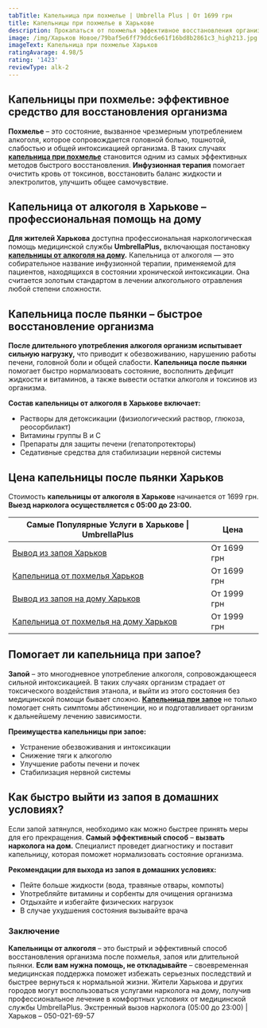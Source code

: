 ```yaml
---
tabTitle: Капельница при похмелье | Umbrella Plus | От 1699 грн
title: Капельницы при похмелье в Харькове
description: Прокапаться от похмелья эффективное восстановления организма
image: /img/Харьков Новое/79baf5e6ff79ddc6e61f16bd8b2861c3_high213.jpg
imageText: Капельница при похмелье Харьков
ratingAvarage: 4.98/5
rating: '1423'
reviewType: alk-2
---
```


## Капельницы при похмелье: эффективное средство для восстановления организма

**Похмелье** – это состояние, вызванное чрезмерным употреблением алкоголя, которое сопровождается головной болью, тошнотой, слабостью и общей интоксикацией организма. В таких случаях **[капельница при похмелье](https://umbrella-plus.com.ua/kharkiv/kapelnica_ot_alkogola_kharkiv/)** становится одним из самых эффективных методов быстрого восстановления. **Инфузионная терапия** помогает очистить кровь от токсинов, восстановить баланс жидкости и электролитов, улучшить общее самочувствие.

## Капельница от алкоголя в Харькове – профессиональная помощь на дому

**Для жителей Харькова** доступна профессиональная наркологическая помощь медицинской службы **UmbrellaPlus,** включающая постановку **[капельницы от алкоголя на дому](https://umbrella-plus.com.ua/kharkiv/kapelnica_ot_alkogola_na_domy_kharkiv/).**  Капельница от алкоголя — это собирательное название инфузионной терапии, применяемой для пациентов, находящихся в состоянии хронической интоксикации. Она считается золотым стандартом в лечении алкогольного отравления любой степени сложности.

## Капельница после пьянки – быстрое восстановление организма

**После длительного употребления алкоголя организм испытывает сильную нагрузку,** что приводит к обезвоживанию, нарушению работы печени, головной боли и общей слабости. **Капельница после пьянки** помогает быстро нормализовать состояние, восполнить дефицит жидкости и витаминов, а также вывести остатки алкоголя и токсинов из организма.

**Состав капельницы от алкоголя в Харькове включает:**

* Растворы для детоксикации (физиологический раствор, глюкоза, реосорбилакт)
* Витамины группы В и С
* Препараты для защиты печени (гепатопротекторы)
* Седативные средства для стабилизации нервной системы

## Цена капельницы после пьянки Харьков

Стоимость **капельницы от алкоголя в Харькове** начинается от 1699 грн. **Выезд нарколога осуществляется с 05:00 до 23:00.**

| Самые Популярные Услуги в Харькове \| UmbrellaPlus                                                                    | Цена        |
| --------------------------------------------------------------------------------------------------------------------- | ----------- |
| [Вывод из запоя Харьков](https://umbrella-plus.com.ua/kharkiv/vivod-iz-zapoia-kharkiv/)                               | От 1699 грн |
| [Капельница от похмелья Харьков](https://umbrella-plus.com.ua/kharkiv/kapelnica_ot_alkogola_kharkiv/)                 | От 1699 грн |
| [Вывод из запоя на дому Харьков](https://umbrella-plus.com.ua/kharkiv/vivod-iz-zapoia-na-domy-kharkiv/)               | От 1999 грн |
| [Капельница от похмелья на дому Харьков](https://umbrella-plus.com.ua/kharkiv/kapelnica_ot_alkogola_na_domy_kharkiv/) | От 1999 грн |

## Помогает ли капельница при запое?

**Запой** – это многодневное употребление алкоголя, сопровождающееся сильной интоксикацией. В таких случаях организм страдает от токсического воздействия этанола, и выйти из этого состояния без медицинской помощи бывает сложно. **[Капельница при запое](https://umbrella-plus.com.ua/kharkiv/vivod-iz-zapoia-na-domy-kharkiv/)** не только помогает снять симптомы абстиненции, но и подготавливает организм к дальнейшему лечению зависимости.

**Преимущества капельницы при запое:**

* Устранение обезвоживания и интоксикации
* Снижение тяги к алкоголю
* Улучшение работы печени и почек
* Стабилизация нервной системы

## Как быстро выйти из запоя в домашних условиях?

Если запой затянулся, необходимо как можно быстрее принять меры для его прекращения. **Самый эффективный способ** – **вызвать нарколога на дом.** Специалист проведет диагностику и поставит капельницу, которая поможет нормализовать состояние организма.

**Рекомендации для выхода из запоя в домашних условиях:**

* Пейте больше жидкости (вода, травяные отвары, компоты)
* Употребляйте витамины и сорбенты для очищения организма
* Отдыхайте и избегайте физических нагрузок
* В случае ухудшения состояния вызывайте врача

### Заключение

**Капельницы от алкоголя** – это быстрый и эффективный способ восстановления организма после похмелья, запоя или длительной пьянки. **Если вам нужна помощь, не откладывайте** – своевременная медицинская поддержка поможет избежать серьезных последствий и быстрее вернуться к нормальной жизни. Жители Харькова и других городов могут воспользоваться услугами нарколога на дому, получив профессиональное лечение в комфортных условиях от медицинской службы UmbrellaPlus. Экстренный вызов нарколога (05:00 до 23:00) | Харьков – 050-021-69-57
